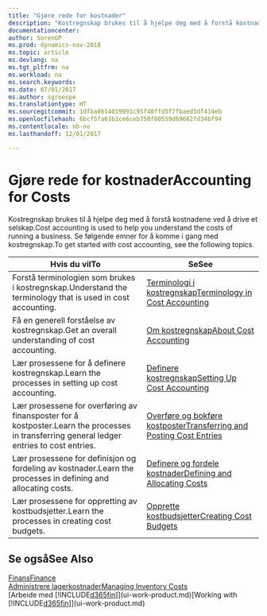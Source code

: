 ```yaml
---
title: "Gjøre rede for kostnader"
description: "Kostregnskap brukes til å hjelpe deg med å forstå kostnadene ved å drive et selskap. Se følgende emner for å komme i gang med kostregnskap."
documentationcenter: 
author: SorenGP
ms.prod: dynamics-nav-2018
ms.topic: article
ms.devlang: na
ms.tgt_pltfrm: na
ms.workload: na
ms.search.keywords: 
ms.date: 07/01/2017
ms.author: sgroespe
ms.translationtype: HT
ms.sourcegitcommit: 1dfba8b14019991c95f40ffd5f7fbaed5df414eb
ms.openlocfilehash: 6bcf5fa61b1ce6ceb750f00559d69662fd34bf94
ms.contentlocale: nb-no
ms.lasthandoff: 12/01/2017

---
```

# <a name="accounting-for-costs"></a><span data-ttu-id="fc6bf-104">Gjøre rede for kostnader</span><span class="sxs-lookup"><span data-stu-id="fc6bf-104">Accounting for Costs</span></span>
<span data-ttu-id="fc6bf-105">Kostregnskap brukes til å hjelpe deg med å forstå kostnadene ved å drive et selskap.</span><span class="sxs-lookup"><span data-stu-id="fc6bf-105">Cost accounting is used to help you understand the costs of running a business.</span></span> <span data-ttu-id="fc6bf-106">Se følgende emner for å komme i gang med kostregnskap.</span><span class="sxs-lookup"><span data-stu-id="fc6bf-106">To get started with cost accounting, see the following topics.</span></span>  

|<span data-ttu-id="fc6bf-107">Hvis du vil</span><span class="sxs-lookup"><span data-stu-id="fc6bf-107">To</span></span>|<span data-ttu-id="fc6bf-108">Se</span><span class="sxs-lookup"><span data-stu-id="fc6bf-108">See</span></span>|  
|--------|---------|  
|<span data-ttu-id="fc6bf-109">Forstå terminologien som brukes i kostregnskap.</span><span class="sxs-lookup"><span data-stu-id="fc6bf-109">Understand the terminology that is used in cost accounting.</span></span>|[<span data-ttu-id="fc6bf-110">Terminologi i kostregnskap</span><span class="sxs-lookup"><span data-stu-id="fc6bf-110">Terminology in Cost Accounting</span></span>](finance-terminology-in-cost-accounting.md)|  
|<span data-ttu-id="fc6bf-111">Få en generell forståelse av kostregnskap.</span><span class="sxs-lookup"><span data-stu-id="fc6bf-111">Get an overall understanding of cost accounting.</span></span>|[<span data-ttu-id="fc6bf-112">Om kostregnskap</span><span class="sxs-lookup"><span data-stu-id="fc6bf-112">About Cost Accounting</span></span>](finance-about-cost-accounting.md)|  
|<span data-ttu-id="fc6bf-113">Lær prosessene for å definere kostregnskap.</span><span class="sxs-lookup"><span data-stu-id="fc6bf-113">Learn the processes in setting up cost accounting.</span></span>|[<span data-ttu-id="fc6bf-114">Definere kostregnskap</span><span class="sxs-lookup"><span data-stu-id="fc6bf-114">Setting Up Cost Accounting</span></span>](finance-set-up-cost-accounting.md)|  
|<span data-ttu-id="fc6bf-115">Lær prosessene for overføring av finansposter for å kostposter.</span><span class="sxs-lookup"><span data-stu-id="fc6bf-115">Learn the processes in transferring general ledger entries to cost entries.</span></span>|[<span data-ttu-id="fc6bf-116">Overføre og bokføre kostposter</span><span class="sxs-lookup"><span data-stu-id="fc6bf-116">Transferring and Posting Cost Entries</span></span>](finance-transfer-and-post-cost-entries.md)|  
|<span data-ttu-id="fc6bf-117">Lær prosessene for definisjon og fordeling av kostnader.</span><span class="sxs-lookup"><span data-stu-id="fc6bf-117">Learn the processes in defining and allocating costs.</span></span>|[<span data-ttu-id="fc6bf-118">Definere og fordele kostnader</span><span class="sxs-lookup"><span data-stu-id="fc6bf-118">Defining and Allocating Costs</span></span>](finance-define-and-allocate-costs.md)|  
|<span data-ttu-id="fc6bf-119">Lær prosessene for oppretting av kostbudsjetter.</span><span class="sxs-lookup"><span data-stu-id="fc6bf-119">Learn the processes in creating cost budgets.</span></span>|[<span data-ttu-id="fc6bf-120">Opprette kostbudsjetter</span><span class="sxs-lookup"><span data-stu-id="fc6bf-120">Creating Cost Budgets</span></span>](finance-create-cost-budgets.md)|  

## <a name="see-also"></a><span data-ttu-id="fc6bf-121">Se også</span><span class="sxs-lookup"><span data-stu-id="fc6bf-121">See Also</span></span>  
[<span data-ttu-id="fc6bf-122">Finans</span><span class="sxs-lookup"><span data-stu-id="fc6bf-122">Finance</span></span>](finance.md)  
[<span data-ttu-id="fc6bf-123">Administrere lagerkostnader</span><span class="sxs-lookup"><span data-stu-id="fc6bf-123">Managing Inventory Costs</span></span>](finance-manage-inventory-costs.md)  
<span data-ttu-id="fc6bf-124">[Arbeide med [!INCLUDE[d365fin](includes/d365fin_md.md)]](ui-work-product.md)</span><span class="sxs-lookup"><span data-stu-id="fc6bf-124">[Working with [!INCLUDE[d365fin](includes/d365fin_md.md)]](ui-work-product.md)</span></span>

